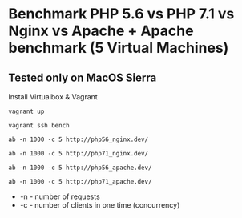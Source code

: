 
# Benchmark PHP 5.6 vs PHP 7.1 vs Nginx vs Apache + Apache benchmark (5 Virtual Machines)

## Tested only on MacOS Sierra

Install Virtualbox & Vagrant

```
vagrant up
```

```
vagrant ssh bench
```

```
ab -n 1000 -c 5 http://php56_nginx.dev/
```

```
ab -n 1000 -c 5 http://php71_nginx.dev/
```

```
ab -n 1000 -c 5 http://php56_apache.dev/
```

```
ab -n 1000 -c 5 http://php71_apache.dev/
```

- -n - number of requests
- -c - number of clients in one time (concurrency)